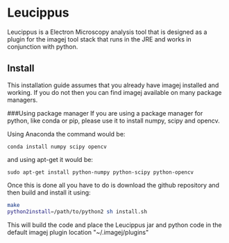 # Leucippus

Leucippus is a Electron Microscopy analysis tool that is designed as a plugin
for the imagej tool stack that runs in the JRE and works in conjunction with python.

## Install
This installation guide assumes that you already have imagej installed and working.
If you do not then you can find imagej available on many package managers.

###Using package manager
If you are using a package manager for python, like conda or pip, please use it
to install numpy, scipy and opencv.

Using Anaconda the command would be:

`conda install numpy scipy opencv`

and using apt-get it would be:

`sudo apt-get install python-numpy python-scipy python-opencv`

Once this is done all you have to do is download the github repository and then
build and install it using:

```bash
make
python2install=/path/to/python2 sh install.sh
```

This will build the code and place the Leucippus jar and python code in the
default imagej plugin location "~/.imagej/plugins"

<!-- ###Using a local install
The idea of this guide is to use a compile and use a local install of python2.7
if you do not already have a version that you can use or do not want to use a
version that already exists on your PC.

Before continuing with the following steps make sure that you have the following applications and libraries installed.
They should be available from a package manager on any distribution.

GCC
gfortran
BLAS
LAPACK
cmake

####local python
wget https://www.python.org/ftp/python/2.7.11/Python-2.7.11.tgz
tar zxf Python-2.7.11.tgz; cd Python-2.7.11
./configure
make profile-opt
mkdir ../pyinstall-dir; make install prefix=~/leucippus-install-dir/pyinstall-dir exec_prefix=~/leucippus-install-dir/pyinstall-dir
cd ..

####numpy
wget http://downloads.sourceforge.net/project/numpy/NumPy/1.10.4/numpy-1.10.4.tar.gz
tar zxf numpy-1.10.4.tar.gz
mkdir numpyinstall-dir; cd numpyinstall-dir
~/leucippus-install-dir/pyinstall-dir/bin/python setup.py build_ext -j 4 install --prefix ~/leucippus-install-dir/numpyinstall-dir
cp -r ~/leucippus-install-dir/numpyinstall-dir/lib/python2.7/site-packages/numpy ~/leucippus-install-dir/pyinstall-dir/lib/python2.7/site-packages/
cd ..

####scipy
wget https://github.com/scipy/scipy/releases/download/v0.17.0/scipy-0.17.0.tar.gz
tar zxf scipy-0.17.0.tar.gz
mkdir scipyinstall-dir; cd scipyinstall-dir
~/leucippus-install-dir/pyinstall-dir/bin/python setup.py build_ext -j 4 install --prefix ~/leucippus-install-dir/scipyinstall-dir
cp -r ~/leucippus-install-dir/scipyinstall-dir/lib/python2.7/site-packages/scipy ~/leucippus-install-dir/pyinstall-dir/lib/python2.7/site-packages/
cd ..

####opencv
wget http://downloads.sourceforge.net/project/opencvlibrary/opencv-unix/3.1.0/opencv-3.1.0.zip
unzip opencv-3.1.0 -->
